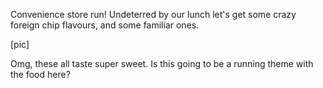 Convenience store run! Undeterred by our lunch let's get some crazy foreign chip flavours, and some familiar ones.

[pic]

Omg, these all taste super sweet. Is this going to be a running theme with the food here?